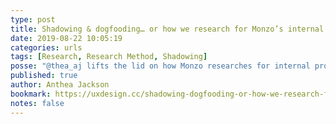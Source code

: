 ```yaml
---
type: post
title: Shadowing & dogfooding… or how we research for Monzo’s internal product
date: 2019-08-22 10:05:19
categories: urls
tags: [Research, Research Method, Shadowing]
posse: "@thea_aj lifts the lid on how Monzo researches for internal products."
published: true
author: Anthea Jackson
bookmark: https://uxdesign.cc/shadowing-dogfooding-or-how-we-research-for-monzos-internal-product-a6e60ea46687
notes: false
---
```

